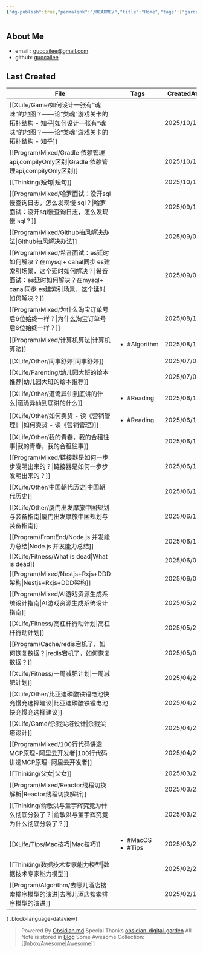 ```yaml
---
{"dg-publish":true,"permalink":"/README/","title":"Home","tags":["gardenEntry"],"noteIcon":"","created":"2025-06-19T07:51:23.412+08:00"}
---
```


## About Me
* email : [guocailee@gmail.com](mailto:guocailee@gmail.com)
* github: [guocailee](https://github.com/guocailee)

## Last Created

| File                                                                                                                  | Tags                                   | CreatedAt  |
| --------------------------------------------------------------------------------------------------------------------- | -------------------------------------- | ---------- |
| [[XLife/Game/如何设计一张有“魂味”的地图？——论“类魂”游戏关卡的拓扑结构 - 知乎\|如何设计一张有“魂味”的地图？——论“类魂”游戏关卡的拓扑结构 - 知乎]]                          | <ul></ul>                              | 2025/10/16 |
| [[Program/Mixed/Gradle 依赖管理api,compilyOnly区别\|Gradle 依赖管理api,compilyOnly区别]]                                       | <ul></ul>                              | 2025/10/16 |
| [[Thinking/短句\|短句]]                                                                                                | <ul></ul>                              | 2025/10/11 |
| [[Program/Mixed/哈罗面试：没开sql慢查询日志，怎么发现慢 sql？\|哈罗面试：没开sql慢查询日志，怎么发现慢 sql？]]                                           | <ul></ul>                              | 2025/09/10 |
| [[Program/Mixed/Github抽风解决办法\|Github抽风解决办法]]                                                                       | <ul></ul>                              | 2025/09/09 |
| [[Program/Mixed/希音面试：es延时如何解决？在mysql+ canal同步 es建索引场景，这个延时如何解决？\|希音面试：es延时如何解决？在mysql+ canal同步 es建索引场景，这个延时如何解决？]] | <ul></ul>                              | 2025/09/05 |
| [[Program/Mixed/为什么淘宝订单号后6位始终一样？\|为什么淘宝订单号后6位始终一样？]]                                                               | <ul></ul>                              | 2025/08/19 |
| [[Program/Mixed/计算机算法\|计算机算法]]                                                                                     | <ul><li>#Algorithm</li></ul>           | 2025/08/14 |
| [[XLife/Other/同事舒婷\|同事舒婷]]                                                                                         | <ul></ul>                              | 2025/07/07 |
| [[XLife/Parenting/幼儿园大班的绘本推荐\|幼儿园大班的绘本推荐]]                                                                         | <ul></ul>                              | 2025/07/02 |
| [[XLife/Other/道诡异仙到底讲的什么\|道诡异仙到底讲的什么]]                                                                             | <ul><li>#Reading</li></ul>             | 2025/06/19 |
| [[XLife/Other/如何卖货 - 读《营销管理》\|如何卖货 - 读《营销管理》]]                                                                     | <ul><li>#Reading</li></ul>             | 2025/06/19 |
| [[XLife/Other/我的青春，我的合租往事\|我的青春，我的合租往事]]                                                                           | <ul></ul>                              | 2025/06/19 |
| [[Program/Mixed/链接器是如何一步步发明出来的？\|链接器是如何一步步发明出来的？]]                                                                 | <ul></ul>                              | 2025/06/19 |
| [[XLife/Other/中国朝代历史\|中国朝代历史]]                                                                                     | <ul></ul>                              | 2025/06/19 |
| [[XLife/Other/厦门出发摩旅中国规划与装备指南\|厦门出发摩旅中国规划与装备指南]]                                                                   | <ul></ul>                              | 2025/06/15 |
| [[Program/FrontEnd/Node.js 并发能力总结\|Node.js 并发能力总结]]                                                                | <ul></ul>                              | 2025/06/12 |
| [[XLife/Fitness/What is dead\|What is dead]]                                                                       | <ul></ul>                              | 2025/06/04 |
| [[Program/Mixed/Nestjs+Rxjs+DDD架构\|Nestjs+Rxjs+DDD架构]]                                                             | <ul></ul>                              | 2025/06/03 |
| [[Program/Mixed/AI游戏资源生成系统设计指南\|AI游戏资源生成系统设计指南]]                                                                   | <ul></ul>                              | 2025/05/23 |
| [[XLife/Fitness/高杠杆行动计划\|高杠杆行动计划]]                                                                                 | <ul></ul>                              | 2025/05/21 |
| [[Program/Cache/redis宕机了，如何恢复数据？\|redis宕机了，如何恢复数据？]]                                                               | <ul></ul>                              | 2025/05/07 |
| [[XLife/Fitness/一周减肥计划\|一周减肥计划]]                                                                                   | <ul></ul>                              | 2025/04/25 |
| [[XLife/Other/比亚迪磷酸铁锂电池快充慢充选择建议\|比亚迪磷酸铁锂电池快充慢充选择建议]]                                                               | <ul></ul>                              | 2025/04/22 |
| [[XLife/Game/杀戮尖塔设计\|杀戮尖塔设计]]                                                                                      | <ul></ul>                              | 2025/04/21 |
| [[Program/Mixed/100行代码讲透MCP原理-阿里云开发者\|100行代码讲透MCP原理-阿里云开发者]]                                                       | <ul></ul>                              | 2025/04/21 |
| [[Thinking/父女\|父女]]                                                                                                | <ul></ul>                              | 2025/03/27 |
| [[Program/Mixed/Reactor线程切换解析\|Reactor线程切换解析]]                                                                     | <ul></ul>                              | 2025/03/25 |
| [[Thinking/俞敏洪与董宇辉究竟为什么彻底分裂了？\|俞敏洪与董宇辉究竟为什么彻底分裂了？]]                                                                | <ul></ul>                              | 2025/03/25 |
| [[XLife/Tips/Mac技巧\|Mac技巧]]                                                                                        | <ul><li>#MacOS</li><li>#Tips</li></ul> | 2025/03/21 |
| [[Thinking/数据技术专家能力模型\|数据技术专家能力模型]]                                                                                | <ul></ul>                              | 2025/02/26 |
| [[Program/Algorithm/去哪儿酒店搜索排序模型的演进\|去哪儿酒店搜索排序模型的演进]]                                                               | <ul></ul>                              | 2025/02/17 |

{ .block-language-dataview}


> Powered By [Obsidian.md](https://obsidian.md/) 
> Special Thanks [obsidian-digital-garden](https://github.com/oleeskild/obsidian-digital-garden)
 >All Note is stored in [Blog](https://github.com/guocailee/blog)
> Some Awesome Collection: [[Inbox/Awesome\|Awesome]]